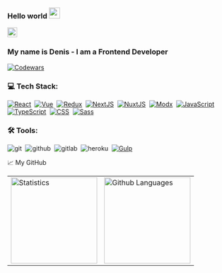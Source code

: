 ### Hello world <img src="https://media.giphy.com/media/hvRJCLFzcasrR4ia7z/giphy.gif" width="25" >

<a href="https://t.me/DenisAgeychev">
  <img alt="Ageychev Denis | Telegram" width="22px" src="https://upload.wikimedia.org/wikipedia/commons/thumb/5/5c/Telegram_Messenger.png/768px-Telegram_Messenger.png" />
</a>

<br />

### My name is Denis - I am a Frontend Developer 

[![Codewars](https://www.codewars.com/users/AgeychevDenis/badges/large)](<https://www.codewars.com/users/AgeychevDenis>)

### 💻 Tech Stack:

[![React](https://shields.io/badge/-React-282c34?logo=react&style=for-the-badge)](https://reactjs.org/)&nbsp;
[![Vue](https://shields.io/badge/-Vue3-213634?logo=vue.js&style=for-the-badge)](https://v3.ru.vuejs.org/)&nbsp;
[![Redux](https://shields.io/badge/-Redux-710B77?logo=redux&style=for-the-badge)](https://redux.js.org/)&nbsp;
[![NextJS](https://shields.io/badge/-Next.js-0070f3?logo=next.js&style=for-the-badge)](https://nextjs.org/)&nbsp;
[![NuxtJS](https://shields.io/badge/-Nuxt.js-001e26?logo=nuxt.js&style=for-the-badge)](https://nuxtjs.org/)&nbsp;
[![Modx](https://shields.io/badge/-Modx-1d5264?logo=modx&style=for-the-badge)](https://modx.ru/)&nbsp;
[![JavaScript](https://img.shields.io/badge/-JavaScript-FFC618?style=for-the-badge&logo=javascript&logoColor=000)](https://learn.javascript.ru/)&nbsp;
[![TypeScript](https://img.shields.io/badge/-TypeScript-3178c6?style=for-the-badge&logo=typescript&logoColor=fff)](https://www.typescriptlang.org/)&nbsp;
[![CSS](https://shields.io/badge/-CSS3-1572B6?logo=css3&style=for-the-badge&logoColor=fff)](https://html5book.ru/osnovy-css/)&nbsp;
[![Sass](https://img.shields.io/badge/-Sass-FFE5EB?style=for-the-badge&logo=sass)](https://sass-scss.ru/)&nbsp;


### 🛠 Tools:

<img alt="git" src="https://img.shields.io/badge/git-F05033.svg?&style=for-the-badge&logo=git&logoColor=fff" />&nbsp;
<img alt="github" src="https://img.shields.io/badge/github-000.svg?&style=for-the-badge&logo=github&logoColor=fff" />&nbsp;
<img alt="gitlab" src="https://img.shields.io/badge/gitlab-380D75.svg?&style=for-the-badge&logo=gitlab&logoColor=fff" />&nbsp;
<img alt="heroku" src="https://img.shields.io/badge/heroku-5920B1.svg?&style=for-the-badge&logo=heroku&logoColor=fff" />&nbsp;
[![Gulp](https://img.shields.io/badge/-Gulp-da4548?style=for-the-badge&logo=gulp&logoColor=fff)](https://gulpjs.com/)&nbsp;


📈 My GitHub 

<table>
  <tr>
    <td>
    <img height="195px" alt="Statistics" src="https://github-readme-stats.vercel.app/api?username=ageychevdenis&show_icons=true&theme=algolia&hide=contribs,issues" />
    </td>
    <td>
<img height="195px" alt="Github Languages" src="https://github-readme-stats-eight-theta.vercel.app/api/top-langs/?username=AgeychevDenis&theme=algolia&layout=compact" />
    </td>
  </tr>
</table>





